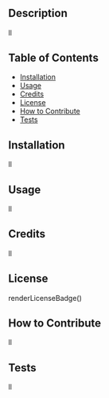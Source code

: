 # <ll>

  ## Description
  ll

  ## Table of Contents
  - [Installation](#installation)
  - [Usage](#usage)
  - [Credits](#credits)
  - [License](#license)
  - [How to Contribute](#howtocontribute)
  - [Tests](#tests)

  ## Installation
  ll  
  
  ## Usage
  ll
  
  ## Credits
  ll

  ## License
  renderLicenseBadge()
 
  ## How to Contribute
  ll

  ## Tests
  ll
